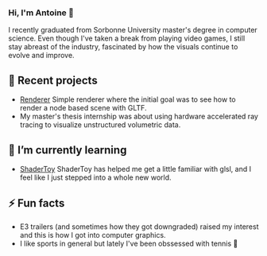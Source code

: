 ### Hi, I'm Antoine 👋
I recently graduated from Sorbonne University master's degree in computer science. 
Even though I've taken a break from playing video games, I still stay abreast of the industry, fascinated by how the visuals continue to evolve and improve.


## 🔭 Recent projects

- [Renderer](https://github.com/antoinethomaspro/vk-gltf) Simple renderer where the initial goal was to see how to render a node based scene with GLTF.
- My master's thesis internship was about using hardware accelerated ray tracing to visualize unstructured volumetric data.  


## 🌱 I’m currently learning

- [ShaderToy](https://www.shadertoy.com) ShaderToy has helped me get a little familiar with glsl, and I feel like I just stepped into a whole new world.

## ⚡ Fun facts

- E3 trailers (and sometimes how they got downgraded) raised my interest and this is how I got into computer graphics. 
- I like sports in general but lately I've been obssessed with tennis 🎾
  

<!--
**antoinethomaspro/antoinethomaspro** is a ✨ _special_ ✨ repository because its `README.md` (this file) appears on your GitHub profile.

Here are some ideas to get you started:

- 🔭 I’m currently working on ...
- 🌱 I’m currently learning ...
- 👯 I’m looking to collaborate on ...
- 🤔 I’m looking for help with ...
- 💬 Ask me about ...
- 📫 How to reach me: ...
- 😄 Pronouns: ...
- ⚡ Fun fact: ...
-->



